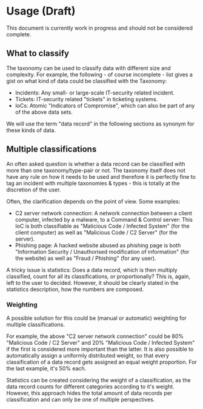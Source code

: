 # Usage (Draft)

This document is currently work in progress and should not be considered complete.

## What to classify

The taxonomy can be used to classify data with different size and complexity.
For example, the following - of course incomplete - list gives a gist on what kind of data could be classified with the Taxonomy:

* Incidents: Any small- or large-scale IT-security related incident.
* Tickets: IT-security related "tickets" in ticketing systems.
* IoCs: Atomic "Indicators of Compromise", which can also be part of any of the above data sets.

We will use the term "data record" in the following sections as synonym for these kinds of data.

## Multiple classifications

An often asked question is whether a data record can be classified with more than one taxonomy/type-pair or not.
The taxonomy itself does not have any rule on how it needs to be used and therefore it is perfectly fine to tag an incident with multiple taxonomies & types - this is totally at the discretion of the user.

Often, the clarification depends on the point of view. Some examples:
* C2 server network connection: A network connection between a client computer, infected by a malware, to a Command & Control server: This IoC is both classifiable as "Malicious Code / Infected System" (for the client computer) as well as "Malicious Code / C2 Server" (for the server).
* Phishing page: A hacked website abused as phishing page is both "Information Security / Unauthorised modification of information" (for the website) as well as "Fraud / Phishing" (for any user).

A tricky issue is statistics: Does a data record, which is then multiply classified, count for all its classifications, or proportionally? This is, again, left to the user to decided. However, it should be clearly stated in the statistics description, how the numbers are composed.

### Weighting

A possible solution for this could be (manual or automatic) weighting for multiple classifications.

For example, the above "C2 server network connection" could be 80% "Malicious Code / C2 Server" and 20% "Malicious Code / Infected System" if the first is considered more important than the latter.
It is also possible to automatically assign a uniformly distributed weight, so that every classification of a data record gets assigned an equal weight proportion. For the last example, it's 50% each.

Statistics can be created considering the weight of a classification, as the data record counts for different categories according to it's weight. However, this approach hides the total amount of data records per classification and can only be one of multiple perspectives.
